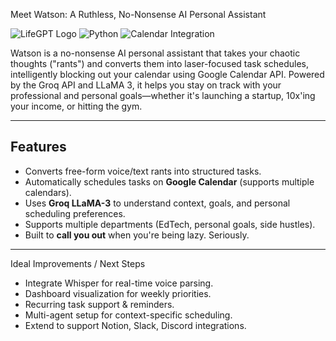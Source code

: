 Meet Watson: A Ruthless, No-Nonsense AI Personal Assistant

![LifeGPT Logo](https://img.shields.io/badge/status-beta-blue)
![Python](https://img.shields.io/badge/python-3.10+-brightgreen)
![Calendar Integration](https://img.shields.io/badge/Google%20Calendar-Integrated-ff69b4)

Watson is a no-nonsense AI personal assistant that takes your chaotic thoughts ("rants") and converts them into laser-focused task schedules, intelligently blocking out your calendar using Google Calendar API. Powered by the Groq API and LLaMA 3, it helps you stay on track with your professional and personal goals—whether it's launching a startup, 10x'ing your income, or hitting the gym.

---

## Features

- Converts free-form voice/text rants into structured tasks.
- Automatically schedules tasks on **Google Calendar** (supports multiple calendars).
- Uses **Groq LLaMA-3** to understand context, goals, and personal scheduling preferences.
- Supports multiple departments (EdTech, personal goals, side hustles).
- Built to **call you out** when you're being lazy. Seriously.

---

Ideal Improvements / Next Steps
- Integrate Whisper for real-time voice parsing.
- Dashboard visualization for weekly priorities.
- Recurring task support & reminders.
- Multi-agent setup for context-specific scheduling.
- Extend to support Notion, Slack, Discord integrations.



